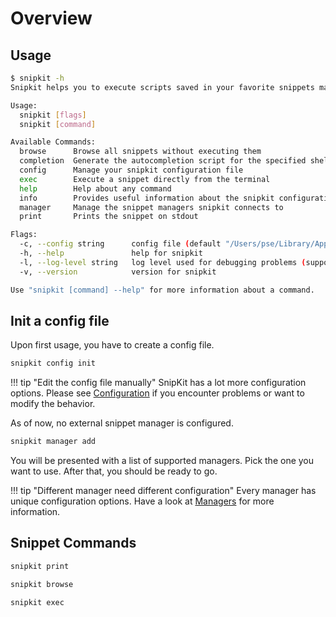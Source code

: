 # Overview

## Usage

```bash
$ snipkit -h
Snipkit helps you to execute scripts saved in your favorite snippets manager without even leaving the terminal.

Usage:
  snipkit [flags]
  snipkit [command]

Available Commands:
  browse      Browse all snippets without executing them
  completion  Generate the autocompletion script for the specified shell
  config      Manage your snipkit configuration file
  exec        Execute a snippet directly from the terminal
  help        Help about any command
  info        Provides useful information about the snipkit configuration
  manager     Manage the snippet managers snipkit connects to
  print       Prints the snippet on stdout

Flags:
  -c, --config string      config file (default "/Users/pse/Library/Application Support/snipkit/config.yaml")
  -h, --help               help for snipkit
  -l, --log-level string   log level used for debugging problems (supported values: trace,debug,info,warn,error,fatal,panic) (default "panic")
  -v, --version            version for snipkit

Use "snipkit [command] --help" for more information about a command.
```

## Init a config file

Upon first usage, you have to create a config file.

```sh title="Create a new config file"
snipkit config init
```

!!! tip "Edit the config file manually"
    SnipKit has a lot more configuration options. Please see [Configuration][configuration] if you encounter problems or want
    to modify the behavior.

As of now, no external snippet manager is configured.

```sh title="Add an external snippet manager"
snipkit manager add
```

You will be presented with a list of supported managers. Pick the one you want to use. After that, you should be ready to go.

!!! tip "Different manager need different configuration"
    Every manager has unique configuration options. Have a look at [Managers][managers] for more information.

[configuration]: ../configuration/overview.md
[managers]: ../managers/overview.md

## Snippet Commands

```sh title="Print a snippet"
snipkit print
```

```sh title="Just browse the available snippets without doing anything"
snipkit browse
```

```sh title="Execute a snippet"
snipkit exec
```
